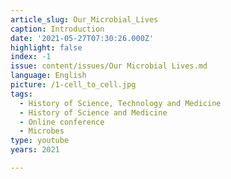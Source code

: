 ```yaml
---
article_slug: Our_Microbial_Lives
caption: Introduction
date: '2021-05-27T07:30:26.000Z'
highlight: false
index: -1
issue: content/issues/Our Microbial Lives.md
language: English
picture: /1-cell_to_cell.jpg
tags:
  - History of Science, Technology and Medicine
  - History of Science and Medicine
  - Online conference
  - Microbes
type: youtube
years: 2021

---
```

